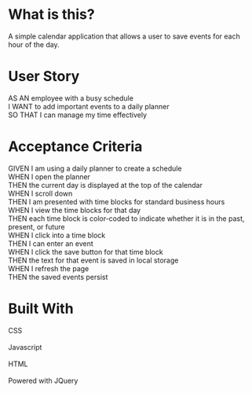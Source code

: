 # What is this? <br />
A simple calendar application that allows a user to save events for each hour of the day. 

# User Story <br />
AS AN employee with a busy schedule <br />
I WANT to add important events to a daily planner <br />
SO THAT I can manage my time effectively <br />

# Acceptance Criteria <br /> 
GIVEN I am using a daily planner to create a schedule <br /> 
WHEN I open the planner <br /> 
THEN the current day is displayed at the top of the calendar <br /> 
WHEN I scroll down <br /> 
THEN I am presented with time blocks for standard business hours <br /> 
WHEN I view the time blocks for that day <br /> 
THEN each time block is color-coded to indicate whether it is in the past, present, or future <br /> 
WHEN I click into a time block <br /> 
THEN I can enter an event <br /> 
WHEN I click the save button for that time block <br /> 
THEN the text for that event is saved in local storage <br /> 
WHEN I refresh the page <br /> 
THEN the saved events persist <br /> 

# Built With  <br />  
CSS <br />  
Javascript <br />  
HTML <br />  
Powered with JQuery <br />  
